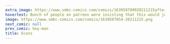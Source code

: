 ```yaml
---
extra_image: https://www.smbc-comics.com/comics/163958709920211215after.png
hovertext: Bunch of people on patreon were insisting that this would just incentivize more undesirable behavior, from which I conclude they are all filthy econs.
image: https://www.smbc-comics.com/comics/1639587054-20211215.png
next_comic: null
prev_comic: hey-man
title: Econs
---
```


